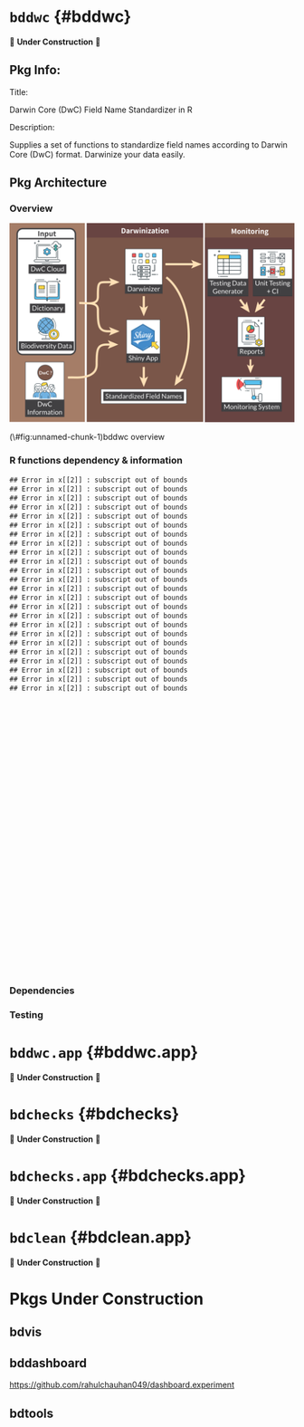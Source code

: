 # `bddwc` {#bddwc}

🚧 **Under Construction** 🚧

## Pkg Info:

Title:

Darwin Core (DwC) Field Name Standardizer in R

Description:

Supplies a set of functions to standardize field names according to Darwin Core (DwC) format. Darwinize your data easily.

  
## Pkg Architecture

### Overview

<div class="figure">
<img src="https://raw.githubusercontent.com/bd-R/bdgraphics/master/arc/bddwc/arc_bddwc.svg" alt="bddwc overview"  />
<p class="caption">(\#fig:unnamed-chunk-1)bddwc overview</p>
</div>

### R functions dependency & information 


```
## Error in x[[2]] : subscript out of bounds
## Error in x[[2]] : subscript out of bounds
## Error in x[[2]] : subscript out of bounds
## Error in x[[2]] : subscript out of bounds
## Error in x[[2]] : subscript out of bounds
## Error in x[[2]] : subscript out of bounds
## Error in x[[2]] : subscript out of bounds
## Error in x[[2]] : subscript out of bounds
## Error in x[[2]] : subscript out of bounds
## Error in x[[2]] : subscript out of bounds
## Error in x[[2]] : subscript out of bounds
## Error in x[[2]] : subscript out of bounds
## Error in x[[2]] : subscript out of bounds
## Error in x[[2]] : subscript out of bounds
## Error in x[[2]] : subscript out of bounds
## Error in x[[2]] : subscript out of bounds
## Error in x[[2]] : subscript out of bounds
## Error in x[[2]] : subscript out of bounds
## Error in x[[2]] : subscript out of bounds
## Error in x[[2]] : subscript out of bounds
## Error in x[[2]] : subscript out of bounds
## Error in x[[2]] : subscript out of bounds
## Error in x[[2]] : subscript out of bounds
## Error in x[[2]] : subscript out of bounds
```

<!--html_preserve--><div id="htmlwidget-f36499d3e9be8b70dbb6" style="width:100%;height:480px;" class="visNetwork html-widget"></div>
<script type="application/json" data-for="htmlwidget-f36499d3e9be8b70dbb6">{"x":{"nodes":{"node":["clean_dwc","darwinize_names","download_cloud_data","get_darwin_core_info","link_old_new","rename_user_data","test_cloud","test_columns_cloud","test_data_dwc","test_data_renamed","test_data_user"],"type":["function","function","function","function","function","function","function","function","function","function","function"],"isExported":["No","Yes","Yes","No","No","Yes","No","No","No","No","No"],"id":["clean_dwc","darwinize_names","download_cloud_data","get_darwin_core_info","link_old_new","rename_user_data","test_cloud","test_columns_cloud","test_data_dwc","test_data_renamed","test_data_user"],"label":["clean_dwc","darwinize_names","download_cloud_data","get_darwin_core_info","link_old_new","rename_user_data","test_cloud","test_columns_cloud","test_data_dwc","test_data_renamed","test_data_user"],"x":[0,0,0,0,0,0,0,0,0,-1,1],"y":[null,null,null,null,null,null,null,null,null,null,null],"shadow":[true,true,true,true,true,true,true,true,true,true,true],"Function Name":["clean_dwc","darwinize_names","download_cloud_data","get_darwin_core_info","link_old_new","rename_user_data","test_cloud","test_columns_cloud","test_data_dwc","test_data_renamed","test_data_user"],"functionCode":["https://github.com/bd-R/bdDwC/tree/dev/R/dictionary.R#L87","https://github.com/bd-R/bdDwC/tree/dev/R/darwinizer.R#L24","https://github.com/bd-R/bdDwC/tree/dev/R/dictionary.R#L28","https://github.com/bd-R/bdDwC/tree/dev/R/dictionary.R#L131","https://github.com/bd-R/bdDwC/tree/dev/R/darwinizer.R#L205","https://github.com/bd-R/bdDwC/tree/dev/R/darwinizer.R#L154","https://github.com/bd-R/bdDwC/tree/dev/R/test.R#L97","https://github.com/bd-R/bdDwC/tree/dev/R/test.R#L117","https://github.com/bd-R/bdDwC/tree/dev/R/test.R#L39","https://github.com/bd-R/bdDwC/tree/dev/R/test.R#L69","https://github.com/bd-R/bdDwC/tree/dev/R/test.R#L11"],"functionTitle":["Clean Dictionary Data","Darwinize names","Download Darwin Cloud Data","Retrieve Information about Darwin Core Terms","Link Old/New Name for Checkboxes","Rename Dataset According to Darwinized Names","Test If Provided Path to Cloud Data is Valid","Test If Provided Columns of Cloud Data are Valid","Test If Provided Dictionary Data is Valid","Test If Provided Renaming Data is Valid","Test If Provided User Data is Valid"],"functionDescription":["Clean dictionary from unnecessary or empty fields\n","`darwinize_names()` is a function to darwinize given names using a reference\n","`download_cloud_data()` is a function used to download Darwin Cloud\n","`get_darwin_core_info()` is a function (not exported) to download\n","`combine_old_new()` is a function that combines (`paste`) fieldname and\n","`rename_user_data()` is a function used to rename given dataset\n","Test If Provided Path to Cloud Data is Valid\n","Test If Provided Columns of Cloud Data are Valid\n","Test If Provided Dictionary Data is Valid\n","Test If Provided Renaming Data is Valid\n","Test If Provided User Data is Valid\n"],"title":["<p><b>clean_dwc<\/b><br><b>Title<\/b>: Clean Dictionary Data<br><b>Description<\/b>: Clean dictionary from unnecessary or empty fields\n<br><b>Exported<\/b>: No<br><a href=https://github.com/bd-R/bdDwC/tree/dev/R/dictionary.R#L87\">Function Code<\/a><\/p>","<p><b>darwinize_names<\/b><br><b>Title<\/b>: Darwinize names<br><b>Description<\/b>: `darwinize_names()` is a function to darwinize given names using a reference\n<br><b>Exported<\/b>: Yes<br><a href=https://github.com/bd-R/bdDwC/tree/dev/R/darwinizer.R#L24\">Function Code<\/a><\/p>","<p><b>download_cloud_data<\/b><br><b>Title<\/b>: Download Darwin Cloud Data<br><b>Description<\/b>: `download_cloud_data()` is a function used to download Darwin Cloud\n<br><b>Exported<\/b>: Yes<br><a href=https://github.com/bd-R/bdDwC/tree/dev/R/dictionary.R#L28\">Function Code<\/a><\/p>","<p><b>get_darwin_core_info<\/b><br><b>Title<\/b>: Retrieve Information about Darwin Core Terms<br><b>Description<\/b>: `get_darwin_core_info()` is a function (not exported) to download\n<br><b>Exported<\/b>: No<br><a href=https://github.com/bd-R/bdDwC/tree/dev/R/dictionary.R#L131\">Function Code<\/a><\/p>","<p><b>link_old_new<\/b><br><b>Title<\/b>: Link Old/New Name for Checkboxes<br><b>Description<\/b>: `combine_old_new()` is a function that combines (`paste`) fieldname and\n<br><b>Exported<\/b>: No<br><a href=https://github.com/bd-R/bdDwC/tree/dev/R/darwinizer.R#L205\">Function Code<\/a><\/p>","<p><b>rename_user_data<\/b><br><b>Title<\/b>: Rename Dataset According to Darwinized Names<br><b>Description<\/b>: `rename_user_data()` is a function used to rename given dataset\n<br><b>Exported<\/b>: Yes<br><a href=https://github.com/bd-R/bdDwC/tree/dev/R/darwinizer.R#L154\">Function Code<\/a><\/p>","<p><b>test_cloud<\/b><br><b>Title<\/b>: Test If Provided Path to Cloud Data is Valid<br><b>Description<\/b>: Test If Provided Path to Cloud Data is Valid\n<br><b>Exported<\/b>: No<br><a href=https://github.com/bd-R/bdDwC/tree/dev/R/test.R#L97\">Function Code<\/a><\/p>","<p><b>test_columns_cloud<\/b><br><b>Title<\/b>: Test If Provided Columns of Cloud Data are Valid<br><b>Description<\/b>: Test If Provided Columns of Cloud Data are Valid\n<br><b>Exported<\/b>: No<br><a href=https://github.com/bd-R/bdDwC/tree/dev/R/test.R#L117\">Function Code<\/a><\/p>","<p><b>test_data_dwc<\/b><br><b>Title<\/b>: Test If Provided Dictionary Data is Valid<br><b>Description<\/b>: Test If Provided Dictionary Data is Valid\n<br><b>Exported<\/b>: No<br><a href=https://github.com/bd-R/bdDwC/tree/dev/R/test.R#L39\">Function Code<\/a><\/p>","<p><b>test_data_renamed<\/b><br><b>Title<\/b>: Test If Provided Renaming Data is Valid<br><b>Description<\/b>: Test If Provided Renaming Data is Valid\n<br><b>Exported<\/b>: No<br><a href=https://github.com/bd-R/bdDwC/tree/dev/R/test.R#L69\">Function Code<\/a><\/p>","<p><b>test_data_user<\/b><br><b>Title<\/b>: Test If Provided User Data is Valid<br><b>Description<\/b>: Test If Provided User Data is Valid\n<br><b>Exported<\/b>: No<br><a href=https://github.com/bd-R/bdDwC/tree/dev/R/test.R#L11\">Function Code<\/a><\/p>"]},"edges":{"SOURCE":["darwinize_names","darwinize_names","darwinize_names","download_cloud_data","download_cloud_data","download_cloud_data","download_cloud_data","get_darwin_core_info","link_old_new","rename_user_data","rename_user_data"],"TARGET":["clean_dwc","test_data_dwc","test_data_user","clean_dwc","test_cloud","test_columns_cloud","test_data_dwc","test_cloud","test_data_renamed","test_data_renamed","test_data_user"],"from":["darwinize_names","darwinize_names","darwinize_names","download_cloud_data","download_cloud_data","download_cloud_data","download_cloud_data","get_darwin_core_info","link_old_new","rename_user_data","rename_user_data"],"to":["clean_dwc","test_data_dwc","test_data_user","clean_dwc","test_cloud","test_columns_cloud","test_data_dwc","test_cloud","test_data_renamed","test_data_renamed","test_data_user"],"color":["#598392","#598392","#598392","#598392","#598392","#598392","#598392","#598392","#598392","#598392","#598392"],"shadow":[true,true,true,true,true,true,true,true,true,true,true],"arrows":["from","from","from","from","from","from","from","from","from","from","from"]},"nodesToDataframe":true,"edgesToDataframe":true,"options":{"width":"100%","height":"100%","nodes":{"shape":"dot","color":{"background":"#7b9db7","border":"#01161e","highlight":"#785549","hover":"#785549"},"font":{"size":"16","face":"tahoma","background":"rgba(255,254,249,0.62)"}},"manipulation":{"enabled":false},"edges":{"color":{"color":"#255b59","hover":"#255b59","highlight":"#162e33","inherit":false}},"interaction":{"hover":true},"layout":{"hierarchical":{"enabled":true,"direction":"RL"},"randomSeed":12}},"groups":null,"width":"100%","height":null,"idselection":{"enabled":false,"style":"width: 150px; height: 26px","useLabels":true,"main":"Select by id"},"byselection":{"enabled":true,"style":"width: 200px;\n                                          height: 26px;\n                                          background: #f8f8f8;\n                                          color: #;\n                                          border:none;\n                                          outline:none;","multiple":false,"hideColor":"rgba(200,200,200,0.5)","highlight":false,"variable":"Function Name","main":"Select by Function Name","values":["clean_dwc","darwinize_names","download_cloud_data","get_darwin_core_info","link_old_new","rename_user_data","test_cloud","test_columns_cloud","test_data_dwc","test_data_renamed","test_data_user"]},"main":null,"submain":null,"footer":null,"background":"rgba(0, 0, 0, 0)","tooltipStay":300,"tooltipStyle":"position: fixed;visibility:hidden;padding: 5px;white-space: nowrap;font-family: verdana;font-size:14px;font-color:#000000;background-color: #f5f4ed;-moz-border-radius: 3px;-webkit-border-radius: 3px;border-radius: 3px;border: 1px solid #808074;box-shadow: 3px 3px 10px rgba(0, 0, 0, 0.2);","highlight":{"enabled":true,"hoverNearest":true,"degree":2,"algorithm":"all","hideColor":"rgba(200,200,200,0.5)","labelOnly":true},"collapse":{"enabled":false,"fit":false,"resetHighlight":true,"clusterOptions":null,"keepCoord":true,"labelSuffix":"(cluster)"}},"evals":[],"jsHooks":[]}</script><!--/html_preserve--><!--html_preserve--><div id="htmlwidget-1cb5b7388b2c50893376" style="width:100%;height:auto;" class="datatables html-widget"></div>
<script type="application/json" data-for="htmlwidget-1cb5b7388b2c50893376">{"x":{"filter":"none","data":[["1","2","3","4","5","6","7","8","9","10","11"],["clean_dwc","darwinize_names","download_cloud_data","get_darwin_core_info","link_old_new","rename_user_data","test_cloud","test_columns_cloud","test_data_dwc","test_data_renamed","test_data_user"],["Clean Dictionary Data","Darwinize names","Download Darwin Cloud Data","Retrieve Information about Darwin Core Terms","Link Old/New Name for Checkboxes","Rename Dataset According to Darwinized Names","Test If Provided Path to Cloud Data is Valid","Test If Provided Columns of Cloud Data are Valid","Test If Provided Dictionary Data is Valid","Test If Provided Renaming Data is Valid","Test If Provided User Data is Valid"],["Clean dictionary from unnecessary or empty fields\n","`darwinize_names()` is a function to darwinize given names using a reference\n","`download_cloud_data()` is a function used to download Darwin Cloud\n","`get_darwin_core_info()` is a function (not exported) to download\n","`combine_old_new()` is a function that combines (`paste`) fieldname and\n","`rename_user_data()` is a function used to rename given dataset\n","Test If Provided Path to Cloud Data is Valid\n","Test If Provided Columns of Cloud Data are Valid\n","Test If Provided Dictionary Data is Valid\n","Test If Provided Renaming Data is Valid\n","Test If Provided User Data is Valid\n"],["No","Yes","Yes","No","No","Yes","No","No","No","No","No"],["<a href=\"https://github.com/bd-R/bdDwC/tree/dev/R/dictionary.R#L87\">Function Code<\/a>","<a href=\"https://github.com/bd-R/bdDwC/tree/dev/R/darwinizer.R#L24\">Function Code<\/a>","<a href=\"https://github.com/bd-R/bdDwC/tree/dev/R/dictionary.R#L28\">Function Code<\/a>","<a href=\"https://github.com/bd-R/bdDwC/tree/dev/R/dictionary.R#L131\">Function Code<\/a>","<a href=\"https://github.com/bd-R/bdDwC/tree/dev/R/darwinizer.R#L205\">Function Code<\/a>","<a href=\"https://github.com/bd-R/bdDwC/tree/dev/R/darwinizer.R#L154\">Function Code<\/a>","<a href=\"https://github.com/bd-R/bdDwC/tree/dev/R/test.R#L97\">Function Code<\/a>","<a href=\"https://github.com/bd-R/bdDwC/tree/dev/R/test.R#L117\">Function Code<\/a>","<a href=\"https://github.com/bd-R/bdDwC/tree/dev/R/test.R#L39\">Function Code<\/a>","<a href=\"https://github.com/bd-R/bdDwC/tree/dev/R/test.R#L69\">Function Code<\/a>","<a href=\"https://github.com/bd-R/bdDwC/tree/dev/R/test.R#L11\">Function Code<\/a>"]],"container":"<table class=\"display\">\n  <thead>\n    <tr>\n      <th> <\/th>\n      <th>Function Name<\/th>\n      <th>Function Title<\/th>\n      <th>Function Description<\/th>\n      <th>Is Exported<\/th>\n      <th>Link to Code<\/th>\n    <\/tr>\n  <\/thead>\n<\/table>","options":{"pageLength":20,"order":[],"autoWidth":false,"orderClasses":false,"columnDefs":[{"orderable":false,"targets":0}],"lengthMenu":[10,20,25,50,100]}},"evals":[],"jsHooks":[]}</script><!--/html_preserve-->

### Dependencies

<!-- # ```{r echo=FALSE, error=FALSE, message=FALSE, warning=FALSE} -->
<!-- # library(pkgnet) -->
<!-- #  -->
<!-- # pkgnet:::silence_logger() -->
<!-- #  -->
<!-- # reporters <- list(DependencyReporter$new()) -->
<!-- #  -->
<!-- # reporters <- lapply( -->
<!-- #           X = reporters -->
<!-- #           , FUN = function(reporter){ -->
<!-- #               reporter$set_package(pkg_name = "bdDwC") -->
<!-- #               return(reporter$nodes) -->
<!-- #           } -->
<!-- #       ) -->
<!-- #  -->
<!-- # DT::datatable(data = reporters$nodes, -->
<!-- #               escape = FALSE, -->
<!-- #               options = list("pageLength" = 30, -->
<!-- #                              order = list(list(4, 'desc')))) -->
<!-- #  -->
<!-- # ``` -->


### Testing




# `bddwc.app` {#bddwc.app}

🚧 **Under Construction** 🚧


# `bdchecks` {#bdchecks}
🚧 **Under Construction** 🚧



# `bdchecks.app` {#bdchecks.app}
🚧 **Under Construction** 🚧


# `bdclean` {#bdclean.app}
🚧 **Under Construction** 🚧


# Pkgs Under Construction

## bdvis

## bddashboard
https://github.com/rahulchauhan049/dashboard.experiment

## bdtools
